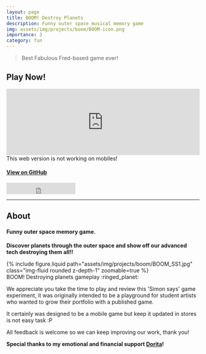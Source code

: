 ```yaml
---
layout: page
title: BOOM! Destroy Planets
description: Funny outer space musical memory game
img: assets/img/projects/boom/BOOM-icon.png
importance: 3
category: fun
---
```


> Best Fabulous Fred-based game ever!

## Play Now!

<!-- ### itch.io -->
<div>
    <style>
        .itch-widget-container {
            display: block;
            margin-left: auto;
            margin-right: auto;
            position: relative;
            padding-bottom: 173px;
            height: 0;
            overflow: hidden;
            max-width: 558px;
        }
        .itch-widget-container iframe,
        .itch-widget-container object,
        .itch-widget-container embed {
            position: absolute;
            top: 0;
            left: 0;
            width: 100%;
            height: 100%;
        }
    </style>
    <div class='itch-widget-container'>
        <iframe src="https://itch.io/embed/1859431?linkback=true&amp;border_width=3&amp;bg_color=0a0a0a&amp;fg_color=efeaf5&amp;link_color=dea0f3&amp;border_color=383c3d" width="556" height="171" frameborder="0"><a href="https://aestial.itch.io/boom">BOOM! Destroy Planets by Liquid Cat</a></iframe>
    </div>
</div>
<div class="caption">
    This web version is not working on mobiles!
</div>

#### [View on GitHub](https://github.com/Aestial/BOOM)

<!-- Star on GitHub button -->
<iframe src="https://ghbtns.com/github-btn.html?user=Aestial&repo=BOOM&type=star&count=true&size=large" frameborder="0" scrolling="0" width="180" height="30" title="GitHub"></iframe>

---

## About

#### Funny outer space memory game.

**Discover planets through the outer space and show off our advanced tech destroying them all!!**

<div class="row justify-content-center mt-3">
    <div class="col-sm-7 mt-3 mt-md-0">
        {% include figure.liquid path="assets/img/projects/boom/BOOM_SS1.jpg" class="img-fluid rounded z-depth-1" zoomable=true %}
    </div>
</div>
<div class="caption">
    BOOM! Destroying planets gameplay :ringed_planet:
</div>

We appreciate you take the time to play and review this 'Simon says' game experiment, it was originally intended to be a playground for student artists who wanted to grow their portfolio with a published game.

It certainly was designed to be a mobile game but keep it updated in stores is not easy task :P

All feedback is welcome so we can keep improving our work, thank you!

**Special thanks to my emotional and financial support <a href="https://dori.science" target="_blank">Dorita</a>!**

